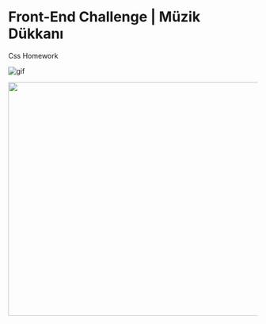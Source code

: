 # Front-End Challenge | Müzik Dükkanı

Css Homework

![gif](https://media.giphy.com/media/QCgkKxU8EJ8YXoTRxK/giphy.gif)

<img src="https://media.giphy.com/media/QCgkKxU8EJ8YXoTRxK/giphy.gif" width="680" height="472" />
